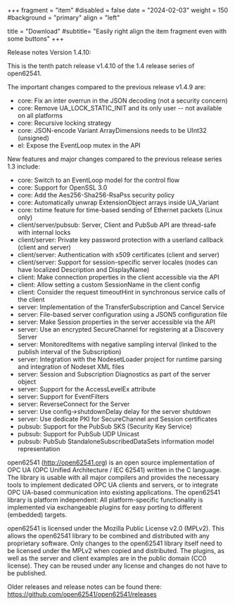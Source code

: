 +++
fragment = "item"
#disabled = false
date = "2024-02-03"
weight = 150
#background = "primary"
align = "left"

title = "Download"
#subtitle= "Easily right align the item fragment even with some buttons"
+++

Release notes Version 1.4.10:

This is the tenth patch release v1.4.10 of the 1.4 release series of open62541.

The important changes compared to the previous release v1.4.9 are:
- core: Fix an inter overrun in the JSON decoding (not a security concern)
- core: Remove UA_LOCK_STATIC_INIT and its only user -- not available on all platforms
- core: Recursive locking strategy
- core: JSON-encode Variant ArrayDimensions needs to be UInt32 (unsigned)
- el: Expose the EventLoop mutex in the API

New features and major changes compared to the previous release series 1.3 include:
- core: Switch to an EventLoop model for the control flow
- core: Support for OpenSSL 3.0
- core: Add the Aes256-Sha256-RsaPss security policy
- core: Automatically unwrap ExtensionObject arrays inside UA_Variant
- core: txtime feature for time-based sending of Ethernet packets (Linux only)
- client/server/pubsub: Server, Client and PubSub API are thread-safe with internal locks
- client/server: Private key password protection with a userland callback (client and server)
- client/server: Authentication with x509 certificates (client and server)
- client/server: Support for session-specific server locales (nodes can have localized Description and DisplayName)
- client: Make connection properties in the client accessible via the API
- client: Allow setting a custom SessionName in the client config
- client: Consider the request timeoutHint in synchronous service calls of the client
- server: Implementation of the TransferSubscription and Cancel Service
- server: File-based server configuration using a JSON5 configuration file
- server: Make Session properties in the server accessible via the API
- server: Use an encrypted SecureChannel for registering at a Discovery Server
- server: MonitoredItems with negative sampling interval (linked to the publish interval of the Subscription)
- server: Integration with the NodesetLoader project for runtime parsing and integration of Nodeset XML files
- server: Session and Subscription Diagnostics as part of the server object
- server: Support for the AccessLevelEx attribute
- server: Support for EventFilters
- server: ReverseConnect for the Server
- server: Use config->shutdownDelay delay for the server shutdown
- server: Use dedicate PKI for SecureChannel and Session certificates
- pubsub: Support for the PubSub SKS (Security Key Service)
- pubsub: Support for PubSub UDP Unicast
- pubsub: PubSub StandaloneSubscribedDataSets information model representation

open62541 (http://open62541.org) is an open source implementation of OPC UA (OPC Unified Architecture / IEC 62541) written in the C language. The library is usable with all major compilers and provides the necessary tools to implement dedicated OPC UA clients and servers, or to integrate OPC UA-based communication into existing applications. The open62541 library is platform independent: All platform-specific functionality is implemented via exchangeable plugins for easy porting to different (embedded) targets.

open62541 is licensed under the Mozilla Public License v2.0 (MPLv2). This allows the open62541 library to be combined and distributed with any proprietary software. Only changes to the open62541 library itself need to be licensed under the MPLv2 when copied and distributed. The plugins, as well as the server and client examples are in the public domain (CC0 license). They can be reused under any license and changes do not have to be published.

Older releases and release notes can be found there: https://github.com/open62541/open62541/releases